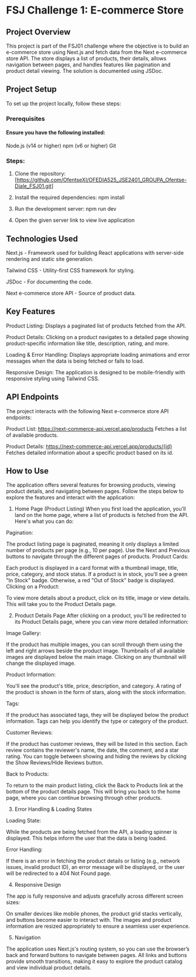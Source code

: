 # FSJ Challenge 1: E-commerce Store

## Project Overview

This project is part of the FSJ01 challenge where the objective is to build an e-commerce store using Next.js and fetch data from the Next e-commerce store API. The store displays a list of products, their details, allows navigation between pages, and handles features like pagination and product detail viewing. The solution is documented using JSDoc.

## Project Setup

To set up the project locally, follow these steps:

### Prerequisites
#### Ensure you have the following installed:

Node.js (v14 or higher)
npm (v6 or higher)
Git

### Steps:

1.  Clone the repository:
[https://github.com/OfentseXI/OFEDIA525_JSE2401_GROUPA_Ofentse-Diale_FSJ01.git]

2. Install the required dependencies:
npm install

3. Run the development server:
npm run dev

4. Open the given server link to view live application

## Technologies Used

Next.js - Framework used for building React applications with server-side rendering and static site generation.

Tailwind CSS - Utility-first CSS framework for styling.

JSDoc - For documenting the code.

Next e-commerce store API - Source of product data.

## Key Features

Product Listing: Displays a paginated list of products fetched from the API.

Product Details: Clicking on a product navigates to a detailed page showing product-specific information like title, description, rating, and more.

Loading & Error Handling: Displays appropriate loading animations and error messages when the data is being fetched or fails to load.

Responsive Design: The application is designed to be mobile-friendly with responsive styling using Tailwind CSS.

## API Endpoints

The project interacts with the following Next e-commerce store API endpoints:

Product List: https://next-commerce-api.vercel.app/products
Fetches a list of available products.

Product Details: https://next-commerce-api.vercel.app/products/{id}
Fetches detailed information about a specific product based on its id.

## How to Use

The application offers several features for browsing products, viewing product details, and navigating between pages. Follow the steps below to explore the features and interact with the application:

1. Home Page (Product Listing)
When you first load the application, you'll land on the home page, where a list of products is fetched from the API. Here's what you can do:

Pagination:

The product listing page is paginated, meaning it only displays a limited number of products per page (e.g., 10 per page).
Use the Next and Previous buttons to navigate through the different pages of products.
Product Cards:

Each product is displayed in a card format with a thumbnail image, title, price, category, and stock status.
If a product is in stock, you'll see a green "In Stock" badge. Otherwise, a red "Out of Stock" badge is displayed.
Clicking on a Product:

To view more details about a product, click on its title, image or view details. This will take you to the Product Details page.

2. Product Details Page
After clicking on a product, you'll be redirected to its Product Details page, where you can view more detailed information:

Image Gallery:

If the product has multiple images, you can scroll through them using the left and right arrows beside the product image.
Thumbnails of all available images are displayed below the main image. Clicking on any thumbnail will change the displayed image.

Product Information:

You'll see the product's title, price, description, and category.
A rating of the product is shown in the form of stars, along with the stock information.

Tags:

If the product has associated tags, they will be displayed below the product information. Tags can help you identify the type or category of the product.

Customer Reviews:

If the product has customer reviews, they will be listed in this section. Each review contains the reviewer's name, the date, the comment, and a star rating.
You can toggle between showing and hiding the reviews by clicking the Show Reviews/Hide Reviews button.

Back to Products:

To return to the main product listing, click the Back to Products link at the bottom of the product details page. This will bring you back to the home page, where you can continue browsing through other products.

3. Error Handling & Loading States

Loading State:

While the products are being fetched from the API, a loading spinner is displayed. This helps inform the user that the data is being loaded.

Error Handling:

If there is an error in fetching the product details or listing (e.g., network issues, invalid product ID), an error message will be displayed, or the user will be redirected to a 404 Not Found page.

4. Responsive Design

The app is fully responsive and adjusts gracefully across different screen sizes:

On smaller devices like mobile phones, the product grid stacks vertically, and buttons become easier to interact with.
The images and product information are resized appropriately to ensure a seamless user experience.

5. Navigation

The application uses Next.js's routing system, so you can use the browser’s back and forward buttons to navigate between pages.
All links and buttons provide smooth transitions, making it easy to explore the product catalog and view individual product details.